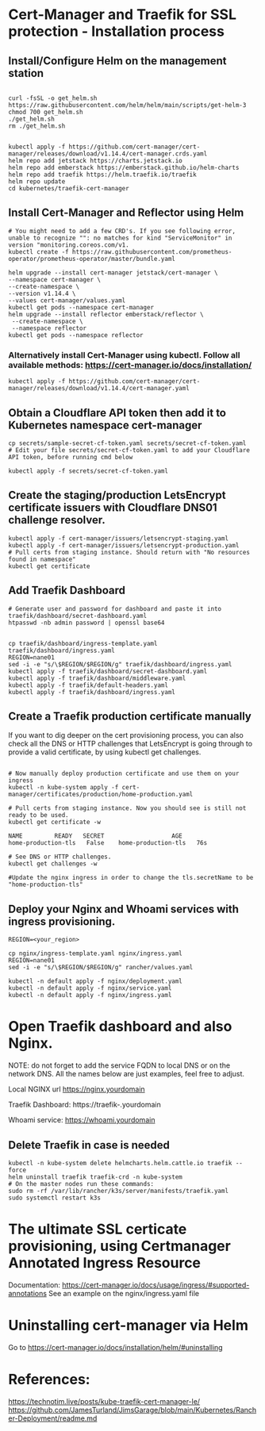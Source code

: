 # Cert-Manager and Traefik for SSL protection - Installation process

## Install/Configure Helm on the management station
```

curl -fsSL -o get_helm.sh https://raw.githubusercontent.com/helm/helm/main/scripts/get-helm-3
chmod 700 get_helm.sh
./get_helm.sh
rm ./get_helm.sh


kubectl apply -f https://github.com/cert-manager/cert-manager/releases/download/v1.14.4/cert-manager.crds.yaml
helm repo add jetstack https://charts.jetstack.io
helm repo add emberstack https://emberstack.github.io/helm-charts
helm repo add traefik https://helm.traefik.io/traefik
helm repo update
cd kubernetes/traefik-cert-manager
```

## Install Cert-Manager and Reflector using Helm
```
# You might need to add a few CRD's. If you see following error, unable to recognize "": no matches for kind "ServiceMonitor" in version "monitoring.coreos.com/v1.
kubectl create -f https://raw.githubusercontent.com/prometheus-operator/prometheus-operator/master/bundle.yaml

helm upgrade --install cert-manager jetstack/cert-manager \
--namespace cert-manager \
--create-namespace \
--version v1.14.4 \
--values cert-manager/values.yaml
kubectl get pods --namespace cert-manager
helm upgrade --install reflector emberstack/reflector \
 --create-namespace \
 --namespace reflector
kubectl get pods --namespace reflector
```

### Alternatively install Cert-Manager using kubectl. Follow all available methods: https://cert-manager.io/docs/installation/
```
kubectl apply -f https://github.com/cert-manager/cert-manager/releases/download/v1.14.4/cert-manager.yaml
```
## Obtain a Cloudflare API token then add it to Kubernetes namespace cert-manager

```
cp secrets/sample-secret-cf-token.yaml secrets/secret-cf-token.yaml
# Edit your file secrets/secret-cf-token.yaml to add your Cloudflare API token, before running cmd below

kubectl apply -f secrets/secret-cf-token.yaml
```

## Create the staging/production LetsEncrypt certificate issuers with Cloudflare DNS01 challenge resolver.
```
kubectl apply -f cert-manager/issuers/letsencrypt-staging.yaml
kubectl apply -f cert-manager/issuers/letsencrypt-production.yaml
# Pull certs from staging instance. Should return with "No resources found in namespace"
kubectl get certificate
```


## Add Traefik Dashboard
```
# Generate user and password for dashboard and paste it into traefik/dashboard/secret-dashboard.yaml
htpasswd -nb admin password | openssl base64


cp traefik/dashboard/ingress-template.yaml traefik/dashboard/ingress.yaml
REGION=nane01
sed -i -e "s/\$REGION/$REGION/g" traefik/dashboard/ingress.yaml
kubectl apply -f traefik/dashboard/secret-dashboard.yaml
kubectl apply -f traefik/dashboard/middleware.yaml
kubectl apply -f traefik/default-headers.yaml
kubectl apply -f traefik/dashboard/ingress.yaml
```

## Create a Traefik production certificate manually
If you want to dig deeper on the cert provisioning process, you can also check all the DNS or HTTP challenges that LetsEncrypt is going through to provide a valid certificate, by using kubectl get challenges.

```

# Now manually deploy production certificate and use them on your ingress
kubectl -n kube-system apply -f cert-manager/certificates/production/home-production.yaml

# Pull certs from staging instance. Now you should see is still not ready to be used.
kubectl get certificate -w

NAME         READY   SECRET                   AGE
home-production-tls   False    home-production-tls   76s

# See DNS or HTTP challenges.
kubectl get challenges -w

#Update the nginx ingress in order to change the tls.secretName to be "home-production-tls"

```

## Deploy your Nginx and Whoami services with ingress provisioning.
```
REGION=<your_region>

cp nginx/ingress-template.yaml nginx/ingress.yaml
REGION=nane01
sed -i -e "s/\$REGION/$REGION/g" rancher/values.yaml

kubectl -n default apply -f nginx/deployment.yaml
kubectl -n default apply -f nginx/service.yaml
kubectl -n default apply -f nginx/ingress.yaml
```

# Open Traefik dashboard and also Nginx.
NOTE: do not forget to add the service FQDN to local DNS or on the network DNS. All the names below are just examples, feel free to adjust.

Local NGINX url https://nginx.yourdomain

Traefik Dashboard: https://traefik-.yourdomain

Whoami service: https://whoami.yourdomain



## Delete Traefik in case is needed
```
kubectl -n kube-system delete helmcharts.helm.cattle.io traefik --force
helm uninstall traefik traefik-crd -n kube-system 
# On the master nodes run these commands:
sudo rm -rf /var/lib/rancher/k3s/server/manifests/traefik.yaml
sudo systemctl restart k3s
```


# The ultimate SSL certicate provisioning, using Certmanager Annotated Ingress Resource
Documentation: https://cert-manager.io/docs/usage/ingress/#supported-annotations
See an example on the nginx/ingress.yaml file

# Uninstalling cert-manager via Helm
Go to https://cert-manager.io/docs/installation/helm/#uninstalling


# References:
https://technotim.live/posts/kube-traefik-cert-manager-le/
https://github.com/JamesTurland/JimsGarage/blob/main/Kubernetes/Rancher-Deployment/readme.md